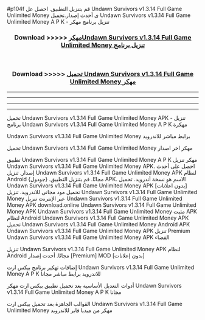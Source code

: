 #p104f قم بتنزيل التطبيق. احصل عل Undawn Survivors v1.3.14 Full Game Unlimited Money  ى أحدث إصدار.تحميل Undawn Survivors v1.3.14 Full Game Unlimited Money  A P K - تنزيل برنامج مهكر



<div align="center">
<h3>Download >>>>> <a href="https://ar-sites.web.app/?ar= Undawn Survivors v1.3.14 Full Game Unlimited Money ">مهكرUndawn Survivors v1.3.14 Full Game Unlimited Money  تنزيل برنامج</a></h3><br>

<h3>Download >>>>> <a href="https://ar-sites.web.app/?ar= Undawn Survivors v1.3.14 Full Game Unlimited Money ">تحميل Undawn Survivors v1.3.14 Full Game Unlimited Money  مهكر</a></h3>
</div>


----------------------------------------------------------

----------------------------------------------------------

----------------------------------------------------------

----------------------------------------------------------


تحميل Undawn Survivors v1.3.14 Full Game Unlimited Money  APK - تنزيل برنامج Undawn Survivors v1.3.14 Full Game Unlimited Money  A P K مهكرة

Undawn Survivors v1.3.14 Full Game Unlimited Money  برابط مباشر للاندرويد

تحميل Undawn Survivors v1.3.14 Full Game Unlimited Money  مهكر اخر اصدار

تطبيق Undawn Survivors v1.3.14 Full Game Unlimited Money  A P K مهكر
تنزيل Undawn Survivors v1.3.14 Full Game Unlimited Money  APK. احصل على أحدث إصدار.
تنزيل Undawn Survivors v1.3.14 Full Game Unlimited Money  APK لنظام Android مجانًا.
قم بتنزيل التطبيق. {جودول} APK. الاسم هو نسخة أندرويد.
تحميل Undawn Survivors v1.3.14 Full Game Unlimited Money  APK [بدون اعلانات]
تحميل مود مجاني للاندرويد.
تنزيل Undawn Survivors v1.3.14 Full Game Unlimited Money  عبر الإنترنت
تنزيل Undawn Survivors v1.3.14 Full Game Unlimited Money  APK
download.online Undawn Survivors v1.3.14 Full Game Unlimited Money  APK
Undawn Survivors v1.3.14 Full Game Unlimited Money  مثبت APK لنظام Android
Undawn Survivors v1.3.14 Full Game Unlimited Money  APK
تحميل Undawn Survivors v1.3.14 Full Game Unlimited Money  Android APK
Undawn Survivors v1.3.14 Full Game Unlimited Money  APK تنزيل Premium
Undawn Survivors v1.3.14 Full Game Unlimited Money  APK الفضاء

تنزيل Undawn Survivors v1.3.14 Full Game Unlimited Money  APK لنظام Android مجانًا. أحدث إصدار [Premium] MOD [بدون إعلانات]

إضافات تهكير برنامج بيكس ارت Undawn Survivors v1.3.14 Full Game Unlimited Money  A P K للاندرويد برابط مباشر مجانا

أدوات التعديل الأساسية بعد تحميل تطبيق بيكس ارت مهكر Undawn Survivors v1.3.14 Full Game Unlimited Money  A P K مجانا

القوالب الجاهزة بعد تحميل بيكس ارت Undawn Survivors v1.3.14 Full Game Unlimited Money  مهكر من ميديا فاير للاندرويد



